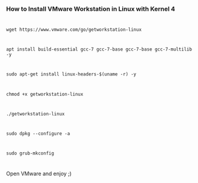 ### How to Install VMware Workstation in Linux with Kernel 4              
#
    wget https://www.vmware.com/go/getworkstation-linux
#
    apt install build-essential gcc-7 gcc-7-base gcc-7-base gcc-7-multilib -y
#
    sudo apt-get install linux-headers-$(uname -r) -y
#
    chmod +x getworkstation-linux
#
    ./getworkstation-linux
#
    sudo dpkg --configure -a
#
    sudo grub-mkconfig
#
Open VMware and enjoy ;)  
